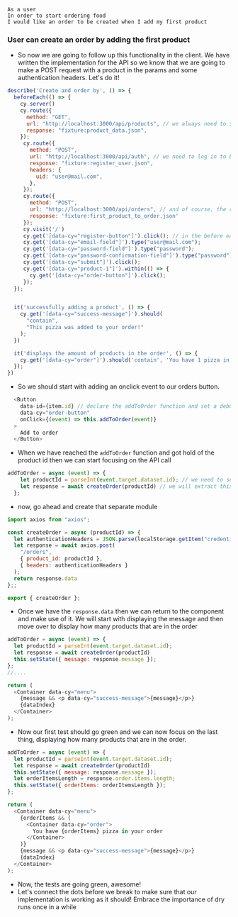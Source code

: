 ```
As a user
In order to start ordering food
I would like an order to be created when I add my first product
```
### User can create an order by adding the first product

- So now we are going to follow up this functionality in the client. We have written the implementation for the API so we know that we are going to make a POST request with a product in the params and some authentication headers. Let's do it!

```javascript
describe('Create and order by', () => {
  beforeEach(() => {
    cy.server()
    cy.route({
      method: "GET",
      url: "http://localhost:3000/api/products", // we always need to stub out the index request
      response: "fixture:product_data.json",
    });
     cy.route({
       method: "POST",
       url: "http://localhost:3000/api/auth", // we need to log in to be able to see the button to add anything to an order
       response: "fixture:register_user.json",
       headers: {
         uid: "user@mail.com",
       },
     });
     cy.route({
       method: "POST",
       url: "http://localhost:3000/api/orders", // and of course, the request to create the order. 
       response: 'fixture:first_product_to_order.json'
     });
     cy.visit('/')
     cy.get('[data-cy="register-button"]').click(); // in the before each block we make sure to register and click to order something and then we can test that we both get a success message but also that we give the user an indication of how many products that are in the order
     cy.get('[data-cy="email-field"]').type("user@mail.com");
     cy.get('[data-cy="password-field"]').type("password");
     cy.get('[data-cy="password-confirmation-field"]').type("password");
     cy.get('[data-cy="submit"]').click();
     cy.get('[data-cy="product-1"]').within(() => {
       cy.get('[data-cy="order-button"]').click();
     });
  });


  it('successfully adding a product', () => { 
    cy.get('[data-cy="success-message"]').should(
      "contain",
      "This pizza was added to your order!"
    );
  })

  it('displays the amount of products in the order', () => {
    cy.get('[data-cy="order"]').should('contain', 'You have 1 pizza in your order')
  });
})
```
- So we should start with adding an onclick event to our orders button.

```javascript
  <Button
    data-id={item.id} // declare the addToOrder function and set a debugger, then explain that we need to get hold of the product id to send as params (connect back to what we did in the API)
    data-cy="order-button"
    onClick={(event) => this.addToOrder(event)}
  >
    Add to order
  </Button>
```
- When we have reached the `addToOrder` function and got hold of the product id then we can start focusing on the API call

```javascript
addToOrder = async (event) => {
    let productId = parseInt(event.target.dataset.id); // we need to send the id as an integer and not a string
    let response = await createOrder(productId) // we will extract this to a separate module for practice
  };
```
- now, go ahead and create that separate module
```javascript
import axios from "axios";

const createOrder = async (productId) => {
  let authenticationHeaders = JSON.parse(localStorage.getItem("credentials")); // explain how we get the information to put in the headers, refer back to when we set the item
  let response = await axios.post(
    "/orders",
    { product_id: productId },
    { headers: authenticationHeaders }
  );
  return response.data
};;

export { createOrder };

```
- Once we have the `response.data` then we can return to the component and make use of it. We will start with displaying the message and then move over to display how many products that are in the order

```javascript
addToOrder = async (event) => {
  let productId = parseInt(event.target.dataset.id);
  let response = await createOrder(productId)
  this.setState({ message: response.message });
};
//....

return (
  <Container data-cy="menu">
    {message && <p data-cy="success-message">{message}</p>}
    {dataIndex}
  </Container>
);
```
- Now our first test should go green and we can now focus on the last thing, displaying how many products that are in the order.

```javascript
addToOrder = async (event) => {
  let productId = parseInt(event.target.dataset.id);
  let response = await createOrder(productId)
  this.setState({ message: response.message });
  let orderItemsLength = response.order.items.length;
  this.setState({ orderItems: orderItemsLength });
};

return (
  <Container data-cy="menu">
    {orderItems && (
      <Container data-cy="order">
        You have {orderItems} pizza in your order
      </Container>
    )}
    {message && <p data-cy="success-message">{message}</p>}
    {dataIndex}
  </Container>
);
```
- Now, the tests are going green, awesome!
- Let's connect the dots before we break to make sure that our implementation is working as it should! Embrace the importance of dry runs once in a while
